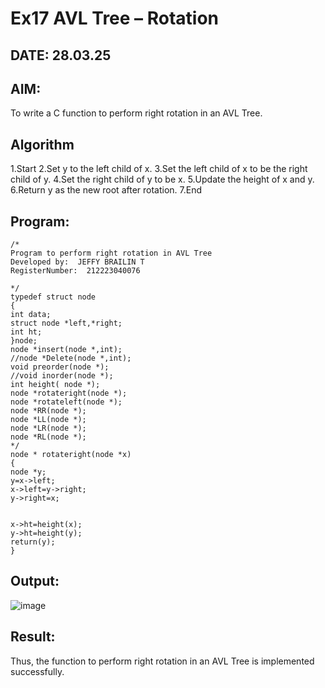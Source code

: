 # Ex17 AVL Tree – Rotation
## DATE: 28.03.25
## AIM:
To write a C function to perform right rotation in an AVL Tree.

## Algorithm
1.Start
2.Set y to the left child of x.
3.Set the left child of x to be the right child of y.
4.Set the right child of y to be x.
5.Update the height of x and y.
6.Return y as the new root after rotation.
7.End 

## Program:
```
/*
Program to perform right rotation in AVL Tree
Developed by:  JEFFY BRAILIN T
RegisterNumber:  212223040076

*/
typedef struct node 
{ 
int data; 
struct node *left,*right; 
int ht; 
}node; 
node *insert(node *,int); 
//node *Delete(node *,int); 
void preorder(node *); 
//void inorder(node *); 
int height( node *); 
node *rotateright(node *); 
node *rotateleft(node *); 
node *RR(node *); 
node *LL(node *); 
node *LR(node *); 
node *RL(node *); 
*/ 
node * rotateright(node *x) 
{ 
node *y; 
y=x->left; 
x->left=y->right; 
y->right=x; 
  
  
x->ht=height(x); 
y->ht=height(y); 
return(y); 
}
```

## Output:
![image](https://github.com/user-attachments/assets/3d3f25c5-3e93-40ab-bb60-7f1f6bc0b4cc)

## Result:
Thus, the function to perform right rotation in an AVL Tree is implemented successfully.
